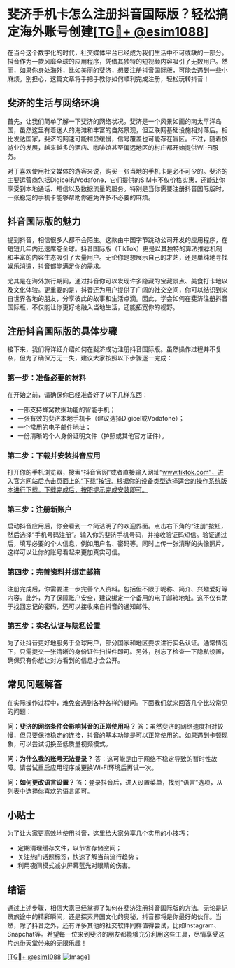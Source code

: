 # 斐济手机卡怎么注册抖音国际版？轻松搞定海外账号创建[[TG💪+ @esim1088](https://t.me/s/esim1088)]

在当今这个数字化的时代，社交媒体平台已经成为我们生活中不可或缺的一部分。抖音作为一款风靡全球的应用程序，凭借其独特的短视频内容吸引了无数用户。然而，如果你身处海外，比如美丽的斐济，想要注册抖音国际版，可能会遇到一些小麻烦。别担心，这篇文章将手把手教你如何顺利完成注册，轻松玩转抖音！

## 斐济的生活与网络环境

首先，让我们简单了解一下斐济的网络状况。斐济是一个风景如画的南太平洋岛国，虽然这里有着迷人的海滩和丰富的自然景观，但互联网基础设施相对落后。相比发达国家，斐济的网速可能稍显缓慢，信号覆盖也可能存在盲区。不过，随着旅游业的发展，越来越多的酒店、咖啡馆甚至偏远地区的村庄都开始提供Wi-Fi服务。

对于喜欢使用社交媒体的游客来说，购买一张当地的手机卡是必不可少的。斐济的主要运营商包括Digicel和Vodafone，它们提供的SIM卡不仅价格实惠，还能让你享受到本地通话、短信以及数据流量的服务。特别是当你需要注册抖音国际版时，一张稳定的手机卡能够帮助你避免许多不必要的麻烦。

## 抖音国际版的魅力

提到抖音，相信很多人都不会陌生。这款由中国字节跳动公司开发的应用程序，在短短几年内迅速席卷全球。抖音国际版（TikTok）更是以其独特的算法推荐机制和丰富的内容生态吸引了大量用户。无论你是想展示自己的才艺，还是单纯地寻找娱乐消遣，抖音都能满足你的需求。

尤其是在海外旅行期间，通过抖音你可以发现许多隐藏的宝藏景点、美食打卡地以及文化体验。更重要的是，抖音还为用户提供了广阔的社交空间，你可以结识到来自世界各地的朋友，分享彼此的故事和生活点滴。因此，学会如何在斐济注册抖音国际版，不仅能让你更好地融入当地生活，还能拓宽你的视野。

## 注册抖音国际版的具体步骤

接下来，我们将详细介绍如何在斐济成功注册抖音国际版。虽然操作过程并不复杂，但为了确保万无一失，建议大家按照以下步骤逐一完成：

### 第一步：准备必要的材料

在开始之前，请确保你已经准备好了以下几样东西：
- 一部支持蜂窝数据功能的智能手机；
- 一张有效的斐济本地手机卡（建议选择Digicel或Vodafone）；
- 一个常用的电子邮件地址；
- 一份清晰的个人身份证明文件（护照或其他官方证件）。

### 第二步：下载并安装抖音应用

打开你的手机浏览器，搜索“抖音官网”或者直接输入网址“www.tiktok.com”，进入官方网站后点击页面上的“下载”按钮。根据你的设备类型选择适合的操作系统版本进行下载。下载完成后，按照提示完成安装即可。

### 第三步：注册新账户

启动抖音应用后，你会看到一个简洁明了的欢迎界面。点击右下角的“注册”按钮，然后选择“手机号码注册”。输入你的斐济手机号码，并接收验证码短信。验证通过后，填写必要的个人信息，例如用户名、密码等。同时上传一张清晰的头像照片，这样可以让你的账号看起来更加真实可信。

### 第四步：完善资料并绑定邮箱

注册完成后，你需要进一步完善个人资料。包括但不限于昵称、简介、兴趣爱好等内容。此外，为了保障账户安全，建议绑定一个备用的电子邮箱地址。这不仅有助于找回忘记的密码，还可以接收来自抖音的通知邮件。

### 第五步：实名认证与隐私设置

为了让抖音更好地服务于全球用户，部分国家和地区要求进行实名认证。通常情况下，只需提交一张清晰的身份证件扫描件即可。另外，别忘了检查一下隐私设置，确保只有你想让对方看到的信息才会公开。

## 常见问题解答

在实际操作过程中，难免会遇到各种各样的疑问。下面我们就来回答几个比较常见的问题：

**问：斐济的网络条件会影响抖音的正常使用吗？**
答：虽然斐济的网络速度相对较慢，但只要保持稳定的连接，抖音的基本功能是可以正常使用的。如果遇到卡顿现象，可以尝试切换至低质量视频模式。

**问：为什么我的账号无法登录？**
答：这可能是由于网络不稳定导致的暂时性故障。请尝试重启应用程序或更换Wi-Fi环境后再试一次。

**问：如何更改语言设置？**
答：登录抖音后，进入设置菜单，找到“语言”选项，从列表中选择你喜欢的语言即可。

## 小贴士

为了让大家更高效地使用抖音，这里给大家分享几个实用的小技巧：
- 定期清理缓存文件，以节省存储空间；
- 关注热门话题标签，快速了解当前流行趋势；
- 利用夜间模式减少屏幕蓝光对眼睛的伤害。

## 结语

通过上述步骤，相信大家已经掌握了如何在斐济注册抖音国际版的方法。无论是记录旅途中的精彩瞬间，还是探索异国文化的奥秘，抖音都将是你最好的伙伴。当然，除了抖音之外，还有许多其他的社交软件同样值得尝试，比如Instagram、Snapchat等。希望每一位来到斐济的朋友都能够充分利用这些工具，尽情享受这片热带天堂带来的无限乐趣！

[[TG💪+ @esim1088](https://t.me/s/esim1088) ![Image](https://i.postimg.cc/4NQfJmqS/Snipaste-2025-05-13-00-14-12.png)]